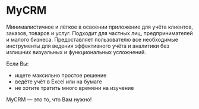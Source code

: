 # MyCRM
Минималистичное и лёгкое в освоении приложение для учёта клиентов, заказов, товаров и услуг. Подходит для частных лиц, предпринимателей и малого бизнеса. Предоставляет пользователю все необходимые инструменты для ведения эффективного учёта и аналитики без излишних визуальных и функциональных усложнений.

Если Вы:
- ищете максильно простое решение
- ведёте учёт в Excel или на бумаге
- не хотите тратить много времени на изучение

MyCRM — это то, что Вам нужно!
